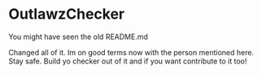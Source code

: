 # OutlawzChecker
You might have seen the old README.md

Changed all of it. Im on good terms now with the person mentioned here.
Stay safe. Build yo checker out of it and if you want contribute to it too!
